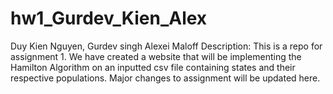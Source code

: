 # hw1_Gurdev_Kien_Alex
Duy Kien Nguyen,
Gurdev singh
Alexei Maloff
Description: This is a repo for assignment 1. We have created a website that will be implementing the Hamilton Algorithm on an 
inputted csv file containing states and their respective populations. Major changes to assignment will be updated here.
